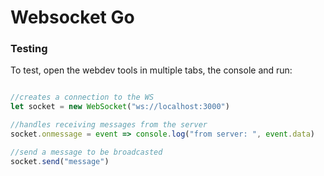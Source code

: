 # Websocket Go

### Testing

To test, open the webdev tools in multiple tabs, the console and run:

```javascript

//creates a connection to the WS
let socket = new WebSocket("ws://localhost:3000")

//handles receiving messages from the server
socket.onmessage = event => console.log("from server: ", event.data)

//send a message to be broadcasted 
socket.send("message")
```
